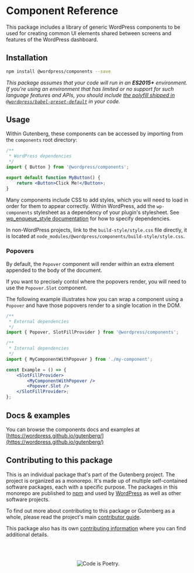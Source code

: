 # Component Reference

This package includes a library of generic WordPress components to be used for creating common UI elements shared between screens and features of the WordPress dashboard.

## Installation

```bash
npm install @wordpress/components --save
```

_This package assumes that your code will run in an **ES2015+** environment. If you're using an environment that has limited or no support for such language features and APIs, you should include [the polyfill shipped in `@wordpress/babel-preset-default`](https://github.com/WordPress/gutenberg/tree/HEAD/packages/babel-preset-default#polyfill) in your code._

## Usage

Within Gutenberg, these components can be accessed by importing from the `components` root directory:

```jsx
/**
 * WordPress dependencies
 */
import { Button } from '@wordpress/components';

export default function MyButton() {
	return <Button>Click Me!</Button>;
}
```

Many components include CSS to add styles, which you will need to load in order for them to appear correctly. Within WordPress, add the `wp-components` stylesheet as a dependency of your plugin's stylesheet. See [wp_enqueue_style documentation](https://developer.wordpress.org/reference/functions/wp_enqueue_style/#parameters) for how to specify dependencies.

In non-WordPress projects, link to the `build-style/style.css` file directly, it is located at `node_modules/@wordpress/components/build-style/style.css`.

### Popovers

By default, the `Popover` component will render within an extra element appended to the body of the document.

If you want to precisely contol where the popovers render, you will need to use the `Popover.Slot` component.

The following example illustrates how you can wrap a component using a
`Popover` and have those popovers render to a single location in the DOM.

```jsx
/**
 * External dependencies
 */
import { Popover, SlotFillProvider } from '@wordpress/components';

/**
 * Internal dependencies
 */
import { MyComponentWithPopover } from './my-component';

const Example = () => {
	<SlotFillProvider>
		<MyComponentWithPopover />
		<Popover.Slot />
	</SlotFillProvider>;
};
```

## Docs & examples

You can browse the components docs and examples at [https://wordpress.github.io/gutenberg/](https://wordpress.github.io/gutenberg/)

## Contributing to this package

This is an individual package that's part of the Gutenberg project. The project is organized as a monorepo. It's made up of multiple self-contained software packages, each with a specific purpose. The packages in this monorepo are published to [npm](https://www.npmjs.com/) and used by [WordPress](https://make.wordpress.org/core/) as well as other software projects.

To find out more about contributing to this package or Gutenberg as a whole, please read the project's main [contributor guide](https://github.com/WordPress/gutenberg/tree/HEAD/CONTRIBUTING.md).

This package also has its own [contributing information](https://github.com/WordPress/gutenberg/tree/HEAD/packages/components/CONTRIBUTING.md) where you can find additional details.

<br /><br /><p align="center"><img src="https://s.w.org/style/images/codeispoetry.png?1" alt="Code is Poetry." /></p>
